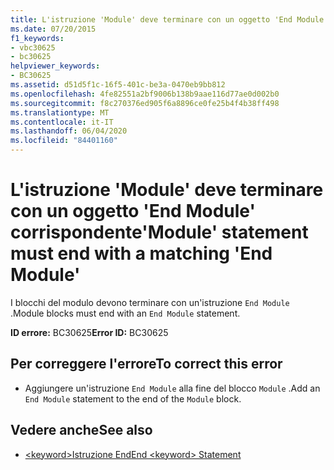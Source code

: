```yaml
---
title: L'istruzione 'Module' deve terminare con un oggetto 'End Module' corrispondente
ms.date: 07/20/2015
f1_keywords:
- vbc30625
- bc30625
helpviewer_keywords:
- BC30625
ms.assetid: d51d5f1c-16f5-401c-be3a-0470eb9bb812
ms.openlocfilehash: 4fe82551a2bf9006b138b9aae116d77ae0d002b0
ms.sourcegitcommit: f8c270376ed905f6a8896ce0fe25b4f4b38ff498
ms.translationtype: MT
ms.contentlocale: it-IT
ms.lasthandoff: 06/04/2020
ms.locfileid: "84401160"
---
```

# <a name="module-statement-must-end-with-a-matching-end-module"></a><span data-ttu-id="144e0-102">L'istruzione 'Module' deve terminare con un oggetto 'End Module' corrispondente</span><span class="sxs-lookup"><span data-stu-id="144e0-102">'Module' statement must end with a matching 'End Module'</span></span>
<span data-ttu-id="144e0-103">I blocchi del modulo devono terminare con un'istruzione `End Module` .</span><span class="sxs-lookup"><span data-stu-id="144e0-103">Module blocks must end with an `End Module` statement.</span></span>  
  
 <span data-ttu-id="144e0-104">**ID errore:** BC30625</span><span class="sxs-lookup"><span data-stu-id="144e0-104">**Error ID:** BC30625</span></span>  
  
## <a name="to-correct-this-error"></a><span data-ttu-id="144e0-105">Per correggere l'errore</span><span class="sxs-lookup"><span data-stu-id="144e0-105">To correct this error</span></span>  
  
- <span data-ttu-id="144e0-106">Aggiungere un'istruzione `End Module` alla fine del blocco `Module` .</span><span class="sxs-lookup"><span data-stu-id="144e0-106">Add an `End Module` statement to the end of the `Module` block.</span></span>  
  
## <a name="see-also"></a><span data-ttu-id="144e0-107">Vedere anche</span><span class="sxs-lookup"><span data-stu-id="144e0-107">See also</span></span>

- [<span data-ttu-id="144e0-108">\<keyword>Istruzione End</span><span class="sxs-lookup"><span data-stu-id="144e0-108">End \<keyword> Statement</span></span>](../language-reference/statements/end-keyword-statement.md)
